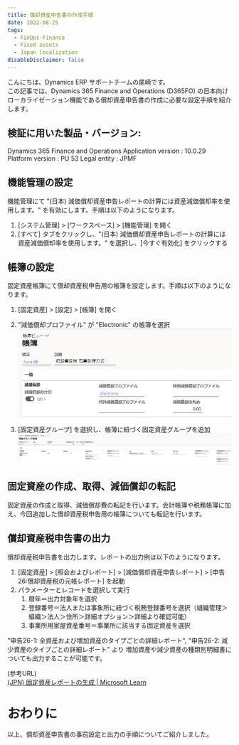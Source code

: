 ```yaml
---
title: 償却資産申告書の作成手順
date: 2022-08-25
tags:
  - FinOps-Finance
  - Fixed assets
  - Japan localization
disableDisclaimer: false
---
```


こんにちは、Dynamics ERP サポートチームの尾崎です。  
この記事では、Dynamics 365 Finance and Operations (D365FO) の日本向けローカライゼーション機能である償却資産申告書の作成に必要な設定手順を紹介します。
<!-- more -->

## 検証に用いた製品・バージョン:
Dynamics 365 Finance and Operations
Application version : 10.0.29
Platform version : PU 53
Legal entity : JPMF  
  
## 機能管理の設定

機能管理にて "(日本) 減価償却資産申告レポートの計算には資産減価償却率を使用します。" を有効にします。手順は以下のようになります。
1. [システム管理] > [ワークスペース] > [機能管理] を開く
1. [すべて] タブをクリックし、"(日本) 減価償却資産申告レポートの計算には資産減価償却率を使用します。" を選択し、[今すぐ有効化] をクリックする

## 帳簿の設定

固定資産帳簿にて償却資産税申告用の帳簿を設定します。手順は以下のようになります。
1. [固定資産] > [設定] > [帳簿] を開く
1. "減価償却プロファイル" が "Electronic" の帳簿を選択
![](./create-form26-report/CreateForm26Report1.png)

1. [固定資産グループ] を選択し、帳簿に紐づく固定資産グループを追加
![](./create-form26-report/CreateForm26Report2.png)


## 固定資産の作成、取得、減価償却の転記

固定資産の作成と取得、減価償却費の転記を行います。会計帳簿や税務帳簿に加え、今回追加した償却資産税申告用の帳簿についても転記を行います。


## 償却資産税申告書の出力
        
償却資産税申告書を出力します。レポートの出力例は以下のようになります。
1. [固定資産] > [照会およびレポート] > [減価償却資産申告レポート] > [申告26:償却資産税の元帳レポート] を起動
2. パラメーターとレコードを選択して実行
   1. 暦年＝出力対象年を選択
   2. 登録番号＝法人または事象所に紐づく税務登録番号を選択（組織管理＞組織＞法人＞住所＞詳細オプション＞詳細より確認可能）
   3. 事業所用家屋資産番号＝事業所に該当する固定資産を選択

"申告26-1: 全資産および増加資産のタイプごとの詳細レポート", "申告26-2: 減少資産のタイプごとの詳細レポート" より
増加資産や減少資産の種類別明細書についても出力することが可能です。

(参考URL)  
[(JPN) 固定資産レポートの生成 | Microsoft Learn](https://learn.microsoft.com/ja-jp/dynamicsax-2012/appuser-itpro/jpn-generate-fixed-assets-reports)


# おわりに  
以上、償却資産申告書の事前設定と出力の手順についてご紹介しました。
